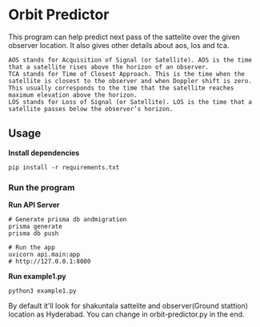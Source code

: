 # Orbit Predictor
This program can help predict next pass of the sattelite over the given observer location. It also gives other details about aos, los and tca.
```
AOS stands for Acquisition of Signal (or Satellite). AOS is the time that a satellite rises above the horizon of an observer.
TCA stands for Time of Closest Approach. This is the time when the satellite is closest to the observer and when Doppler shift is zero. This usually corresponds to the time that the satellite reaches maximum elevation above the horizon.
LOS stands for Loss of Signal (or Satellite). LOS is the time that a satellite passes below the observer’s horizon.
```

## Usage
**Install dependencies**
```
pip install -r requirements.txt
```

### Run the program
**Run API Server**

```
# Generate prisma db andmigration
prisma generate
prisma db push

# Run the app
uvicorn api.main:app
# http://127.0.0.1:8000 
```

**Run example1.py**
```Shell
python3 example1.py
```

By default it'll look for shakuntala sattelite and observer(Ground stattion) location as Hyderabad. 
You can change in orbit-predictor.py in the end. 

